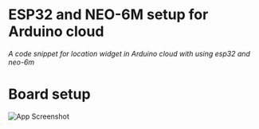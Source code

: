 # ESP32 and NEO-6M setup for Arduino cloud

*A code snippet for location widget in Arduino cloud with using esp32 and neo-6m*



# Board setup
![App Screenshot](https://lh3.googleusercontent.com/drive-viewer/AEYmBYS3zoBZOU0-2xrtxVDNIzkWjdSwAkJGCNM36xShkSNfTpLbOykI6eW64wbnJgxh5v0IBQhPcaxWlz90Th4ujLz2sBnKWg=s1600)